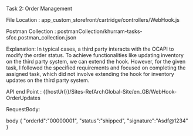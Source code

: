 Task 2: Order Management

File Location : app_custom_storefront/cartridge/controllers/WebHook.js

Postman Collection : postmanCollection/khurram-tasks-sfcc.postman_collection.json

Explanation:
In typical cases, a third party interacts with the OCAPI to modify the order status. To achieve functionalities like updating inventory on the third party system, we can extend the hook. However, for the given task, I followed the specified requirements and focused on completing the assigned task, which did not involve extending the hook for inventory updates on the third party system.


API end Point : {{hostUrl}}/Sites-RefArchGlobal-Site/en_GB/WebHook-OrderUpdates

RequestBody:

body
{
    "orderId":"00000001",
    "status":"shipped",
    "signature":"Asdf@1234"
}
